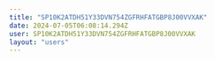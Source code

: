 ```yaml
---
title: "SP10K2ATDH51Y33DVN754ZGFRHFATGBP8J00VVXAK"
date: 2024-07-05T06:08:14.294Z
user: SP10K2ATDH51Y33DVN754ZGFRHFATGBP8J00VVXAK
layout: "users"
---
```

    